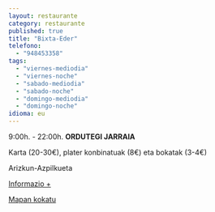 ```yaml
---
layout: restaurante
category: restaurante
published: true
title: "Bixta-Eder"
telefono: 
  - "948453358"
tags: 
  - "viernes-mediodia"
  - "viernes-noche"
  - "sabado-mediodia"
  - "sabado-noche"
  - "domingo-mediodia"
  - "domingo-noche"
idioma: eu
---
```


9:00h. - 22:00h. **ORDUTEGI JARRAIA**

Karta (20-30€), plater konbinatuak (8€) eta bokatak (3-4€)

Arizkun-Azpilkueta

[Informazio +](http://www.consorciobertiz.org/consorcio/dondecomer/restaurantes/arizkun-es-0-174/restaurante-bixta-eder.html)

[Mapan kokatu](https://maps.google.es/maps/ms?msid=209355426066656146368.0004eb72e103244809c88&msa=0&ll=43.178143,-1.494977&spn=0.010187,0.01929 "Bixta-Eder jatetxea")